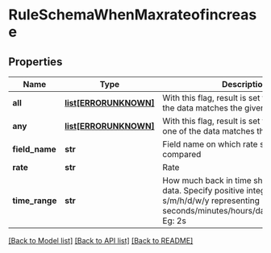 # RuleSchemaWhenMaxrateofincrease

## Properties
Name | Type | Description | Notes
------------ | ------------- | ------------- | -------------
**all** | [**list[ERRORUNKNOWN]**](.md) | With this flag, result is set to True only if all the data matches the given condition | [optional] 
**any** | [**list[ERRORUNKNOWN]**](.md) | With this flag, result is set to True if any one of the data matches the condition | [optional] 
**field_name** | **str** | Field name on which rate should be compared | 
**rate** | **str** | Rate | [optional] 
**time_range** | **str** | How much back in time should we look for data. Specify positive integer followed by s/m/h/d/w/y representing seconds/minutes/hours/days/weeks/years. Eg: 2s | [optional] 

[[Back to Model list]](../README.md#documentation-for-models) [[Back to API list]](../README.md#documentation-for-api-endpoints) [[Back to README]](../README.md)


